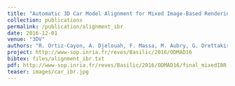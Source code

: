 ```yaml
---
title: "Automatic 3D Car Model Alignment for Mixed Image-Based Rendering"
collection: publications
permalink: /publication/alignment_ibr
date: 2016-12-01
venue: "3DV"
authors: "R. Ortiz-Cayon, A. Djelouah, F. Massa, M. Aubry, G. Drettakis"
project: http://www-sop.inria.fr/reves/Basilic/2016/ODMAD16
bibtex: files/alignment_ibr.txt
pdf: http://www-sop.inria.fr/reves/Basilic/2016/ODMAD16/final_mixedIBR.pdf
teaser: images/car_ibr.jpg
---
```

